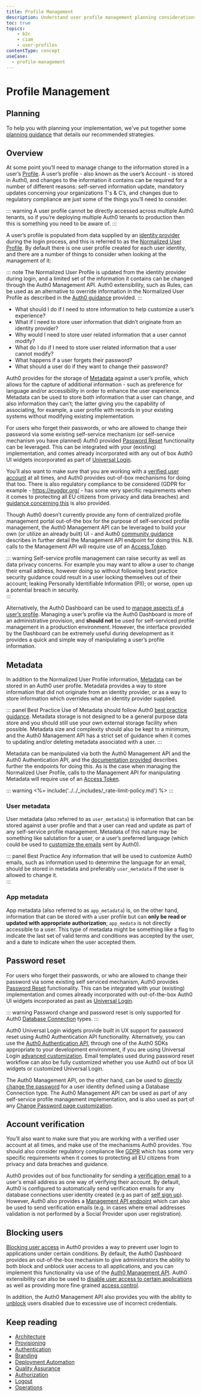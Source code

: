 ```yaml
---
title: Profile Management
description: Understand user profile management planning considerations for your B2C implementation. 
toc: true
topics:
    - b2c
    - ciam
    - user-profiles
contentType: concept
useCase:
  - profile-management
---
```

# Profile Management

## Planning

To help you with planning your implementation, we've put together some [planning guidance](#) that details our recommended strategies.

## Overview

At some point you’ll need to manage change to the information stored in a user’s [Profile](/users/concepts/overview-user-profile). A user’s profile - also known as the user’s Account - is stored in Auth0, and changes to the information it contains can be required for a number of different reasons: self-served information update, mandatory updates concerning your organizations T's & C’s, and changes due to regulatory compliance are just some of the things you’ll need to consider.

::: warning
A user profile cannot be directly accessed across multiple Auth0 tenants, so if you’re deploying multiple Auth0 tenants to production then this is something you need to be aware of.
:::

A user’s profile is populated from data supplied by an [identity provider](/identityproviders) during the login process, and this is referred to as the [Normalized User Profile](/users/normalized/auth0). By default there is one user profile created for each user identity, and there are a number of things to consider when looking at the management of it:

::: note
The Normalized User Profile is updated from the identity provider during login, and a limited set of the information it contains can be changed through the Auth0 Management API. Auth0 extensibility, such as Rules, can be used as an alternative to override information in the Normalized User Profile as described in the [Auth0 guidance](/users/concepts/overview-user-profile#user-profile-data-modification) provided.
:::

* What should I do if I need to store information to help customize a user’s experience?
* What if I need to store user information that didn’t originate from an identity provider?
* Why would I need to store user related information that a user cannot modify?
* What do I do if I need to store user related information that a user cannot modify?
* What happens if a user forgets their password?
* What should a user do if they want to change their password?

Auth0 provides for the storage of [Metadata](#metadata) against a user’s profile, which allows for the capture of additional information - such as preference for language and/or accessibility in order to enhance the user experience. Metadata can be used to store both information that a user can change, and also information they can’t; the latter giving you the capability of associating, for example, a user profile with records in your existing systems without modifying existing implementation. 

For users who forget their passwords, or who are allowed to change their password via some existing self-service mechanism (or self-service mechanism you have planned) Auth0 provided [Password Reset](#password-reset) functionality can be leveraged. This can be integrated with your (existing) implementation, and comes already incorporated with any out of box Auth0 UI widgets incorporated as part of [Universal Login](/universal-login).  

You’ll also want to make sure that you are working with a [verified user account](#account-verification) at all times, and Auth0 provides out-of-box mechanisms for doing that too. There is also regulatory compliance to be considered (GDPR for example - https://eugdpr.org/ - has some very specific requirements when it comes to protecting all EU citizens from privacy and data breaches) and [guidance concerning this](/compliance) is also provided.  

Though Auth0 doesn’t currently provide any form of centralized profile management portal out-of-the box for the purpose of self-serviced profile management, the Auth0 Management API can be leveraged to build your own (or utilize an already built) UI - and Auth0 [community guidance](https://community.auth0.com/t/how-to-allow-the-end-user-to-update-their-own-profile-information/6228) describes in further detail the Management API endpoint for doing this. N.B. calls to the Management API will require use of an [Access Token](/api/management/v2/tokens).

::: warning
Self-service profile management can raise security as well as data privacy concerns. For example you may want to allow a user to change their email address, however doing so without following best practice security guidance could result in a user locking themselves out of their account; leaking Personally Identifiable Information (PII); or worse, open up a potential breach in security.  
:::

Alternatively, the Auth0 Dashboard can be used to [manage aspects of a user’s profile](users/guides/manage-users-using-the-dashboard). Managing a user’s profile via the Auth0 Dashboard is more of an administrative provision, and **should not** be used for self-serviced profile management in a production environment. However, the interface provided by the Dashboard can be extremely useful during development as it provides a quick and simple way of manipulating a user’s profile information.

## Metadata

In addition to the Normalized User Profile information, [Metadata](/users/concepts/overview-user-metadata) can be stored in an Auth0 user profile. Metadata provides a way to store information that did not originate from an identity provider, or as a way to store information which overrides what an identity provider supplied. 

::: panel Best Practice
Use of Metadata should follow Auth0 [best practice guidance](/best-practices/user-data-storage-best-practices#metadata). Metadata storage is not designed to be a general purpose data store and you should still use your own external storage facility when possible. Metadata size and complexity should also be kept to a minimum, and the Auth0 Management API has a strict set of guidance when it comes to updating and/or deleting metadata associated with a user.
:::

Metadata can be manipulated via both the Auth0 Management API and the Auth0 Authentication API, and the [documentation provided](/users/guides/manage-user-metadata) describes further the endpoints for doing this. As is the case when managing the Normalized User Profile, calls to the Management API for manipulating Metadata will require use of an [Access Token](api/management/v2/tokens).

::: warning
<%= include('../../_includes/_rate-limit-policy.md') %>
:::

### User metadata

User metadata (also referred to as `user_metadata`) is information that can be stored against a user profile and that a user can read and update as part of any self-service profile management. Metadata of this nature may be something like salutation for a user, or a user’s preferred language (which could be used to [customize the emails](/email/templates#common-variables) sent by Auth0).

::: panel Best Practice
Any information that will be used to customize Auth0 emails, such as information used to determine the language for an email, should be stored in metadata and preferably `user_metadata` if the user is allowed to change it.   
:::

### App metadata

App metadata (also referred to as `app_metadata`) is, on the other hand, information that can be stored with a user profile but can **only be read or updated with appropriate authorization**; `app_medata` is not directly accessible to a user. This type of metadata might be something like a flag to indicate the last set of valid terms and conditions was accepted by the user, and a date to indicate when the user accepted them.

## Password reset

For users who forget their passwords, or who are allowed to change their password via some existing self serviced mechanism, Auth0 provides [Password Reset](/connections/database/password-change) functionality. This can be integrated with your (existing) implementation and comes already incorporated with out-of-the-box Auth0 UI widgets incorporated as past as [Universal Login](/universal-login). 

::: warning
Password change and password reset is only supported for Auth0 [Database Connection](/connections/database) types. 
:::

Auth0 Universal Login widgets provide built in UX support for password reset using Auth0 Authentication API functionality. Alternatively, you can use the [Auth0 Authentication API](/connections/database/password-change#use-the-authentication-api), through one of the Auth0 SDKs appropriate to your development environment, if you are using Universal Login [advanced customization](/universal-login#advanced-customization). Email templates used during password reset workflow can also be fully customized whether you use Auth0 out of box UI widgets or customized Universal Login.  

The Auth0 Management API, on the other hand, can be used to [directly change the password](/connections/database/password-change#directly-set-the-new-password) for a user identity defined using a Database Connection type. The Auth0 Management API can be used as part of any self-service profile management implementation, and is also used as part of any [Change Password page customization](/architecture-scenarios/implementation/b2c/b2c-branding#change-password-page-customization). 

## Account verification

You’ll also want to make sure that you are working with a verified user account at all times, and make use of the mechanisms Auth0 provides. You should also consider regulatory compliance like [GDPR](https://eugdpr.org/) which has some very specific requirements when it comes to protecting all EU citizens from privacy and data breaches and guidance.  

Auth0 provides out of box functionality for sending a [verification email](/email/custom#verification-email) to a user's email address as one way of verifying their account. By default, Auth0 is configured to automatically send verification emails for any database connections user identity created (e.g as part of [self sign up](/architecture-scenarios/implementation/b2c/b2c-provisioning#self-sign-up)). However, Auth0 also provides a [Management API endpoint](/api/v2#!/Tickets/post_email_verification) which can also be used to send verification emails (e.g. in cases where email addresses validation is not performed by a Social Provider upon user registration). 

## Blocking users 

[Blocking user access](/users/guides/block-and-unblock-users) in Auth0 provides a way to prevent user login to applications under certain conditions. By default, the Auth0 Dashboard provides an out-of-the-box mechanism to give administrators the ability to both block and unblock user access to all applications, and you can implement this functionality via use of the [Auth0 Management API](/api/management/v2#!/Users/patch_users_by_id). Auth0 extensibility can also be used to [disable user access to certain applications](/users/guides/manage-user-access-to-applications) as well as providing more fine grained [access control](/architecture-scenarios/implementation/b2c/b2c-authorization).

In addition, the Auth0 Management API also provides you with the ability to [unblock](/api/management/v2#!/User_Blocks/delete_user_blocks_by_id) users disabled due to excessive use of incorrect credentials.  

## Keep reading

* [Architecture](/architecture-scenarios/implementation/b2c/b2c-architecture)
* [Provisioning](/architecture-scenarios/implementation/b2c/b2c-provisioning)
* [Authentication](/architecture-scenarios/implementation/b2c/b2c-authentication)
* [Branding](/architecture-scenarios/implementation/b2c/b2c-branding)
* [Deployment Automation](/architecture-scenarios/implementation/b2c/b2c-deployment)
* [Quality Assurance](/architecture-scenarios/implementation/b2c/b2c-qa)
* [Authorization](/architecture-scenarios/implementation/b2c/b2c-authorization)
* [Logout](/architecture-scenarios/implementation/b2c/b2c-logout)
* [Operations](/architecture-scenarios/implementation/b2c/b2c-operations)
